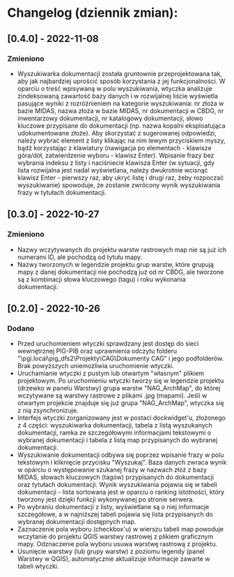 # Changelog (dziennik zmian):

## [0.4.0] - 2022-11-08

### Zmieniono
- Wyszukiwarka dokumentacji została gruntownie przeprojektowana tak, aby jak najbardziej uprościć sposób korzystania z jej funkcjonalności. W oparciu o treść wpisywaną w polu wyszukiwania, wtyczka analizuje zindeksowaną zawartość bazy danych i w rozwijalnej liście wyświetla pasujące wyniki z rozróżnieniem na kategorie wyszukiwania: nr złoża w bazie MIDAS, nazwa złoża w bazie MIDAS, nr dokumentacji w CBDG, nr inwentarzowy dokumentacji, nr katalogowy dokumentacji, słowo kluczowe przypisane do dokumentacji (np. nazwa kopalni eksploatująca udokumentowane złoże). Aby skorzystać z sugerowanej odpowiedzi, należy wybrać element z listy klikając na nim lewym przyciskiem myszy, bądź korzystając z klawiatury (nawigacja po elementach - klawisze góra/dół, zatwierdzenie wyboru - klawisz Enter). Wpisanie frazy bez wybrania indeksu z listy i naciśniecie klawisza Enter (w sytuacji, gdy lista rozwijalna jest nadal wyświetlana, należy dwukrotnie wcisnąć klawisz Enter - pierwszy raz, aby ukryć listę i drugi raz, żeby rozpoczać wyszukiwanie) spowoduje, że zostanie zwrócony wynik wyszukiwania frazy w tytułach dokumentacji.

## [0.3.0] - 2022-10-27

### Zmieniono
- Nazwy wczytywanych do projektu warstw rastrowych map nie są już ich numerami ID, ale pochodzą od tytułu mapy.
- Nazwy tworzonych w legendzie projektu grup warstw, które grupują mapy z danej dokumentacji nie pochodzą już od nr CBDG, ale tworzone są z kombinacji słowa kluczowego (tagu) i roku wykonania dokumentacji.

## [0.2.0] - 2022-10-26

### Dodano
- Przed uruchomieniem wtyczki sprawdzany jest dostęp do sieci wewnętrznej PIG-PIB oraz uprawnienia odczytu folderu "\\pgi.local\pig_dfs2\Projekty\CAG\Dokumenty CAG" i jego podfolderów. Brak powyższych uniemożliwia uruchomienie wtyczki.
- Uruchamianie wtyczki z pustym lub otwartym "własnym" plikiem projektowym. Po uruchomieniu wtyczki tworzy się w legendzie projektu (drzewko w panelu Warstwy) grupa warstw "NAG_ArchMap", do której wczytywane są warstwy rastrowe z plikami .jpg (mapami). Jeśli w otwartym projekcie znajduje się już grupa "NAG_ArchMap", wtyczka się z nią zsynchronizuje.
- Interfejs wtyczki zorganizowany jest w postaci dockwidget'u, złożonego z 4 części: wyszukiwarka dokumentacji, tabela z listą wyszukanych dokumentacji, ramka ze szczegółowymi informacjami tekstowymi o wybranej dokumentacji i tabela z listą map przypisanych do wybranej dokumentacji.
- Wyszukiwanie dokumentacji odbywa się poprzez wpisanie frazy w polu tekstowym i kliknięcie przycisku "Wyszukaj". Baza danych zwraca wynik w oparciu o występowanie szukanej frazy w nazwach złóż z bazy MIDAS, słowach kluczowych (tagów) przypisanych do dokumentacji oraz tytułach dokumentacji. Wynik wyszukiwania pojawia się w tabeli dokumentacji - lista sortowana jest w oparciu o ranking istotności, który tworzony jest dzięki funkcji wykonywanej po stronie serwera.
- Po wybraniu dokumentacji z listy, wyświetlane są o niej informacje szczegółowe, a w najniższej tabeli pojawia się lista przypisanych do wybranej dokumentacji dostępnych map.
- Zaznaczenie pola wyboru (checkbox'u) w wierszu tabeli map powoduje wczytanie do projektu QGIS warstwy rastrowej z plikiem graficznym mapy. Odznaczenie pola wyboru usuwa warstwę rastrową z projektu.
- Usunięcie warstwy (lub grupy warstw) z poziomu legendy (panel Warstwy w QGIS), automatycznie aktualizuje informacje zawarte w tabeli wtyczki.
